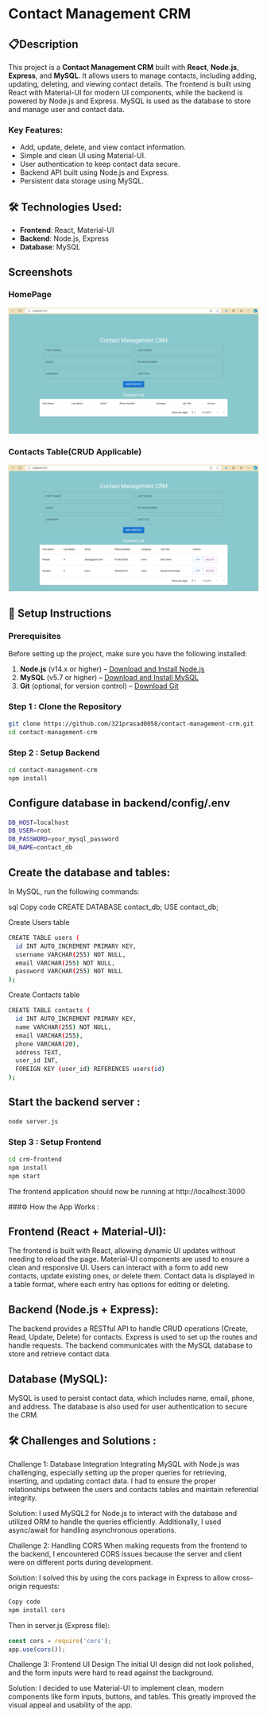 # Contact Management CRM

## 📋Description

This project is a **Contact Management CRM** built with **React**, **Node.js**, **Express**, and **MySQL**. It allows users to manage contacts, including adding, updating, deleting, and viewing contact details. The frontend is built using React with Material-UI for modern UI components, while the backend is powered by Node.js and Express. MySQL is used as the database to store and manage user and contact data.

### Key Features:
- Add, update, delete, and view contact information.
- Simple and clean UI using Material-UI.
- User authentication to keep contact data secure.
- Backend API built using Node.js and Express.
- Persistent data storage using MySQL.

## 🛠️ Technologies Used:
- **Frontend**: React, Material-UI
- **Backend**: Node.js, Express
- **Database**: MySQL

## Screenshots

### HomePage
![Home Page](./Home.png)

### Contacts Table(CRUD Applicable) 
![Contact Page](./Contact.png)

## 🔧 Setup Instructions

### Prerequisites
Before setting up the project, make sure you have the following installed:
1. **Node.js** (v14.x or higher) – [Download and Install Node.js](https://nodejs.org/)
2. **MySQL** (v5.7 or higher) – [Download and Install MySQL](https://dev.mysql.com/downloads/installer/)
3. **Git** (optional, for version control) – [Download Git](https://git-scm.com/)

### Step 1 : Clone the Repository

```bash
git clone https://github.com/321prasad0058/contact-management-crm.git
cd contact-management-crm
```
### Step 2 : Setup Backend
```bash
cd contact-management-crm
npm install
```

## Configure database in backend/config/.env
```bash
DB_HOST=localhost
DB_USER=root
DB_PASSWORD=your_mysql_password
DB_NAME=contact_db
```

## Create the database and tables:

In MySQL, run the following commands:

sql
Copy code
CREATE DATABASE contact_db;
USE contact_db;

Create Users table
```bash
CREATE TABLE users (
  id INT AUTO_INCREMENT PRIMARY KEY,
  username VARCHAR(255) NOT NULL,
  email VARCHAR(255) NOT NULL,
  password VARCHAR(255) NOT NULL
);
```
Create Contacts table

```bash
CREATE TABLE contacts (
  id INT AUTO_INCREMENT PRIMARY KEY,
  name VARCHAR(255) NOT NULL,
  email VARCHAR(255),
  phone VARCHAR(20),
  address TEXT,
  user_id INT,
  FOREIGN KEY (user_id) REFERENCES users(id)
);
```
## Start the backend server :

```bash
node server.js
```

### Step 3 : Setup Frontend

```bash
cd crm-frontend
npm install
npm start 
```
The frontend application should now be running at http://localhost:3000

###⚙️ How the App Works : 
## Frontend (React + Material-UI):
The frontend is built with React, allowing dynamic UI updates without needing to reload the page.
Material-UI components are used to ensure a clean and responsive UI.
Users can interact with a form to add new contacts, update existing ones, or delete them.
Contact data is displayed in a table format, where each entry has options for editing or deleting.

## Backend (Node.js + Express):
The backend provides a RESTful API to handle CRUD operations (Create, Read, Update, Delete) for contacts.
Express is used to set up the routes and handle requests.
The backend communicates with the MySQL database to store and retrieve contact data.
## Database (MySQL):
MySQL is used to persist contact data, which includes name, email, phone, and address.
The database is also used for user authentication to secure the CRM.

## 🛠️ Challenges and Solutions : 

Challenge 1: Database Integration
Integrating MySQL with Node.js was challenging, especially setting up the proper queries for retrieving, inserting, and updating contact data. I had to ensure the proper relationships between the users and contacts tables and maintain referential integrity.

Solution: I used MySQL2 for Node.js to interact with the database and utilized ORM to handle the queries efficiently. Additionally, I used async/await for handling asynchronous operations.

Challenge 2: Handling CORS
When making requests from the frontend to the backend, I encountered CORS issues because the server and client were on different ports during development.

Solution: I solved this by using the cors package in Express to allow cross-origin requests:

```bash
Copy code
npm install cors
```
Then in server.js (Express file):
```js
const cors = require('cors');
app.use(cors());
```

Challenge 3: Frontend UI Design
The initial UI design did not look polished, and the form inputs were hard to read against the background.

Solution: I decided to use Material-UI to implement clean, modern components like form inputs, buttons, and tables. This greatly improved the visual appeal and usability of the app.
